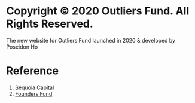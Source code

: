 # Copyright © 2020 Outliers Fund. All Rights Reserved.
The new website for Outliers Fund launched in 2020 & developed by Poseidon Ho

# Reference
1. [Sequoia Capital](https://www.sequoiacap.com/)
2. [Founders Fund](https://foundersfund.com/)
